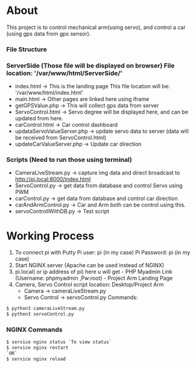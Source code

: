 # About
This project is to control mechanical arm(using servo), and control a car (using gps data from gps sensor).

### File Structure
### ServerSide (Those file will be displayed on browser) File location: '/var/www/html/ServerSide/'
 - index.html -> This is the landing page This file location will be: '/var/www/html/index.html'
 - main.html -> Other pages are linked here using iframe
 - getGPSValue.php -> This will collect gps data from server
 - ServoControl.html -> Servo degree will be displayed here, and can be updated from here.
 - carControl.html -> Car control dashboard
 - updataServoValueServer.php -> update servo data to server (data will be received from ServoControl.html)
 - updateCarValueServer.php -> Update car direction
### Scripts (Need to run those using terminal)
 - CameraLiveStream.py -> capture img data and direct broadcast to http://pi.local:8000/index.html
 - ServoControl.py -> get data from database and control Servo using PWM
 - carControl.py -> get data from database and control car direction
 - carAndArmControl.py -> Car and Arm both can be control using this.
 - servoControllWithDB.py -> Test script

# Working Process
1. To connect pi with Putty
	  Pi user: pi        (in my case)
	  Pi Password: pi    (in my case)
2. Start NGINX server  (Apache can be used instead of NGINX)
3. pi.local( or ip address of pi) 
	  here u will get 
	    - PHP Myadmin Link (Username: phpmyadmin ,Pw:root)
	    - Project Arm Landing Page
4. Camera, Servo Control script location: Desktop/Project Arm
	- Camera -> cameraLiveStream.py
	- Servo Control -> servoControl.py
Commands:
```sh
$ python3 cameraLiveStream.py
$ python3 servoControl.py
```

### NGINX Commands
```sh
$ service nginx status `To view status`
$ service nginx restart  
`OR`
$ service nginx reload
```
